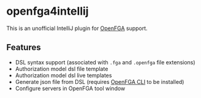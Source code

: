 # openfga4intellij


This is an unofficial IntelliJ plugin for [OpenFGA](https://openfga.dev/) support.


## Features

* DSL syntax support (associated with `.fga` and `.openfga` file extensions)
* Authorization model dsl file template
* Authorization model dsl live templates
* Generate json file from DSL (requires [OpenFGA CLI](https://github.com/openfga/cli) to be installed)
* Configure servers in OpenFGA tool window
